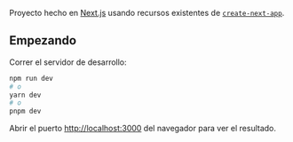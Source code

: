 Proyecto hecho en  [Next.js](https://nextjs.org/) usando recursos existentes de [`create-next-app`](https://github.com/vercel/next.js/tree/canary/packages/create-next-app).

## Empezando

Correr el servidor de desarrollo:

```bash
npm run dev
# o
yarn dev
# o
pnpm dev
```

Abrir el puerto  [http://localhost:3000](http://localhost:3000) del navegador para ver el resultado.

